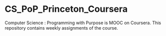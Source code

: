 # CS_PoP_Princeton_Coursera
Computer Science : Programming with Purpose is MOOC on Coursera. This repository contains weekly assignments of the course.
